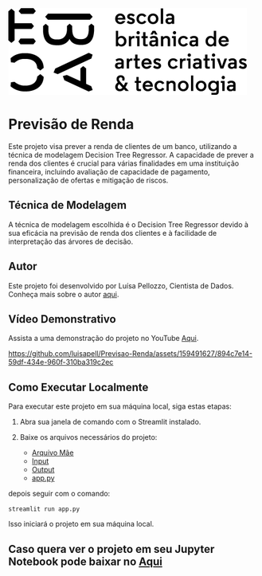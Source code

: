 <img src="https://github.com/Guihyout/previsao-de-renda-DATASCIENCE/blob/main/mod16/logos/newebac_logo_black_half.png" alt="ebac-logo">

# Previsão de Renda

Este projeto visa prever a renda de clientes de um banco, utilizando a técnica de modelagem Decision Tree Regressor. A capacidade de prever a renda dos clientes é crucial para várias finalidades em uma instituição financeira, incluindo avaliação de capacidade de pagamento, personalização de ofertas e mitigação de riscos.

## Técnica de Modelagem

A técnica de modelagem escolhida é o Decision Tree Regressor devido à sua eficácia na previsão de renda dos clientes e à facilidade de interpretação das árvores de decisão.

## Autor

Este projeto foi desenvolvido por Luísa Pellozzo, Cientista de Dados. Conheça mais sobre o autor [aqui](https://www.linkedin.com/in/luisa-pellozzo-silva-ba4932194/).

## Vídeo Demonstrativo

Assista a uma demonstração do projeto no YouTube [Aqui](https://youtu.be/RfciC9QWQCc).


https://github.com/luisapell/Previsao-Renda/assets/159491627/894c7e14-59df-434e-960f-310ba319c2ec


## Como Executar Localmente

Para executar este projeto em sua máquina local, siga estas etapas:

1. Abra sua janela de comando com o Streamlit instalado.
2. Baixe os arquivos necessários do projeto:

   - [Arquivo Mãe](https://github.com/luisapell/Previsao-Renda/tree/main/m16)
   - [Input](https://github.com/luisapell/Previsao-Renda/tree/main/m16/projeto%202/input)
   - [Output](https://github.com/luisapell/Previsao-Renda/tree/main/m16/projeto%202/output)
   - [app.py](https://github.com/luisapell/Previsao-Renda/blob/main/m16/projeto%202/app.py)
     
depois seguir com o comando:

```
streamlit run app.py
```
Isso iniciará o projeto em sua máquina local.


## Caso quera ver o projeto em seu Jupyter Notebook pode baixar no [Aqui](https://github.com/luisapell/Previsao-Renda/blob/main/projeto-2.ipynb)
